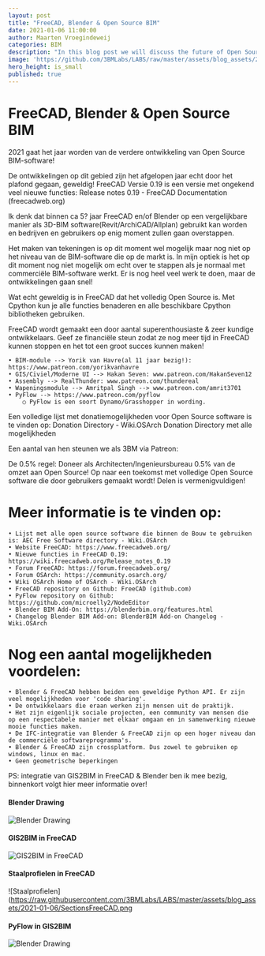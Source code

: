 ```yaml
---
layout: post
title: "FreeCAD, Blender & Open Source BIM"
date: 2021-01-06 11:00:00
author: Maarten Vroegindeweij
categories: BIM
description: "In this blog post we will discuss the future of Open Source BIM"
image: 'https://github.com/3BMLabs/LABS/raw/master/assets/blog_assets/2021-01-06/FreeCADSolibri.png'
hero_height: is_small
published: true
---
```


# FreeCAD, Blender & Open Source BIM

2021 gaat het jaar worden van de verdere ontwikkeling van Open Source BIM-software!

De ontwikkelingen op dit gebied zijn het afgelopen jaar echt door het plafond gegaan, geweldig! FreeCAD Versie 0.19 is een versie met ongekend veel nieuwe functies:
Release notes 0.19 - FreeCAD Documentation (freecadweb.org)

Ik denk dat binnen ca 5? jaar FreeCAD en/of Blender op een vergelijkbare manier als 3D-BIM software(Revit/ArchiCAD/Allplan) gebruikt kan worden en bedrijven en gebruikers op enig moment zullen gaan overstappen. 

Het maken van tekeningen is op dit moment wel mogelijk maar nog niet op het niveau van de BIM-software die op de markt is. In mijn optiek is het op dit moment nog niet mogelijk om echt over te stappen als je normaal met commerciële BIM-software werkt. Er is nog heel veel werk te doen, maar de ontwikkelingen gaan snel!

Wat echt geweldig is in FreeCAD dat het volledig Open Source is. Met Cpython kun je alle functies benaderen en alle beschikbare Cpython bibliotheken gebruiken.

FreeCAD wordt gemaakt een door aantal superenthousiaste & zeer kundige ontwikkelaars. Geef ze financiële steun zodat ze nog meer tijd in FreeCAD kunnen stoppen en het tot een groot succes kunnen maken!

	• BIM-module --> Yorik van Havre(al 11 jaar bezig!):  https://www.patreon.com/yorikvanhavre
	• GIS/Civiel/Moderne UI --> Hakan Seven: www.patreon.com/HakanSeven12
	• Assembly --> RealThunder: www.patreon.com/thundereal
	• Wapeningsmodule --> Amritpal Singh --> www.patreon.com/amrit3701
	• PyFlow --> https://www.patreon.com/pyflow 
		○ PyFlow is een soort Dynamo/Grasshopper in wording. 

Een volledige lijst met donatiemogelijkheden voor Open Source software is te vinden op: Donation Directory - Wiki.OSArch
Donation Directory met alle mogelijkheden 

Een aantal van hen steunen we als 3BM via Patreon:

De 0.5% regel: Doneer als Architecten/Ingenieursbureau 0.5% van de omzet aan Open Source! Op naar een toekomst met volledige Open Source software die door gebruikers gemaakt wordt! Delen is vermenigvuldigen!

# Meer informatie is te vinden op:
	• Lijst met alle open source software die binnen de Bouw te gebruiken is: AEC Free Software directory - Wiki.OSArch
	• Website FreeCAD: https://www.freecadweb.org/ 
	• Nieuwe functies in FreeCAD 0.19: https://wiki.freecadweb.org/Release_notes_0.19 
	• Forum FreeCAD: https://forum.freecadweb.org/
	• Forum OSArch: https://community.osarch.org/
	• Wiki OSArch Home of OSArch - Wiki.OSArch
	• FreeCAD repository on Github: FreeCAD (github.com)
	• PyFlow repository on Github: https://github.com/microelly2/NodeEditor
	• Blender BIM Add-On: https://blenderbim.org/features.html
	• Changelog Blender BIM Add-on: BlenderBIM Add-on Changelog - Wiki.OSArch

# Nog een aantal mogelijkheden voordelen: 
	• Blender & FreeCAD hebben beiden een geweldige Python API. Er zijn veel mogelijkheden voor 'code sharing'.
	• De ontwikkelaars die eraan werken zijn mensen uit de praktijk.
	• Het zijn eigenlijk sociale projecten, een community van mensen die op een respectabele manier met elkaar omgaan en in samenwerking nieuwe mooie functies maken.
	• De IFC-integratie van Blender & FreeCAD zijn op een hoger niveau dan de commerciële softwareprogramma's.
	• Blender & FreeCAD zijn crossplatform. Dus zowel te gebruiken op windows, linux en mac.
	• Geen geometrische beperkingen 

PS: integratie van GIS2BIM in FreeCAD & Blender ben ik mee bezig, binnenkort volgt hier meer informatie over!

#### Blender Drawing
![Blender Drawing](https://raw.githubusercontent.com/3BMLabs/LABS/master/assets/blog_assets/2021-01-06/BlenderDrawing.png)

#### GIS2BIM in FreeCAD
![GIS2BIM in FreeCAD](https://raw.githubusercontent.com/3BMLabs/LABS/master/assets/blog_assets/2021-01-06/GIS2BIMDordrecht.png)

#### Staalprofielen in FreeCAD
![Staalprofielen](https://raw.githubusercontent.com/3BMLabs/LABS/master/assets/blog_assets/2021-01-06/SectionsFreeCAD.png

#### PyFlow in GIS2BIM
![Blender Drawing](https://raw.githubusercontent.com/3BMLabs/LABS/master/assets/blog_assets/2021-01-06/PyFlowGIS2BIM.png)
